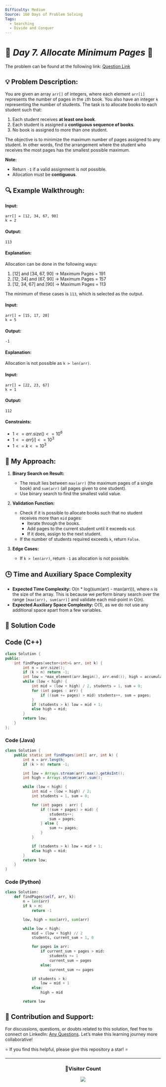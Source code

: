 ```yaml
---
Difficulty: Medium
Source: 160 Days of Problem Solving
Tags:
  - Searching
  - Divide and Conquer
---
```


# 🚀 _Day 7. Allocate Minimum Pages_ 🧠

The problem can be found at the following link: [Question Link](https://www.geeksforgeeks.org/batch/gfg-160-problems/track/searching-gfg-160/problem/allocate-minimum-number-of-pages0937)

## 💡 **Problem Description:**

You are given an array `arr[]` of integers, where each element `arr[i]` represents the number of pages in the `i`th book. You also have an integer `k` representing the number of students. The task is to allocate books to each student such that:

1. Each student receives **at least one book**.
2. Each student is assigned a **contiguous sequence of books**.
3. No book is assigned to more than one student.

The objective is to minimize the maximum number of pages assigned to any student. In other words, find the arrangement where the student who receives the most pages has the smallest possible maximum.

**Note:**

- Return `-1` if a valid assignment is not possible.
- Allocation must be **contiguous**.

## 🔍 **Example Walkthrough:**

#### Input:

```
arr[] = [12, 34, 67, 90]
k = 2
```

#### Output:

```
113
```

#### Explanation:

Allocation can be done in the following ways:

1. [12] and [34, 67, 90] → Maximum Pages = 191
2. [12, 34] and [67, 90] → Maximum Pages = 157
3. [12, 34, 67] and [90] → Maximum Pages = 113

The minimum of these cases is `113`, which is selected as the output.

#### Input:

```
arr[] = [15, 17, 20]
k = 5
```

#### Output:

```
-1
```

#### Explanation:

Allocation is not possible as `k > len(arr)`.

#### Input:

```
arr[] = [22, 23, 67]
k = 1
```

#### Output:

```
112
```

#### Constraints:

- $`1 <= arr.size() <= 10^6`$
- $`1 <= arr[i] <= 10^3`$
- $`1 <= k <= 10^3`$

## 🎯 **My Approach:**

1. **Binary Search on Result:**

   - The result lies between `max(arr)` (the maximum pages of a single book) and `sum(arr)` (all pages given to one student).
   - Use binary search to find the smallest valid value.

2. **Validation Function:**

   - Check if it is possible to allocate books such that no student receives more than `mid` pages:
     - Iterate through the books.
     - Add pages to the current student until it exceeds `mid`.
     - If it does, assign to the next student.
   - If the number of students required exceeds `k`, return `False`.

3. **Edge Cases:**
   - If `k > len(arr)`, return `-1` as allocation is not possible.

## 🕒 **Time and Auxiliary Space Complexity**

- **Expected Time Complexity:** O(n \* log(sum(arr) - max(arr))), where `n` is the size of the array. This is because we perform binary search over the range `[max(arr), sum(arr)]` and validate each mid-point in O(n).
- **Expected Auxiliary Space Complexity:** O(1), as we do not use any additional space apart from a few variables.

## 📝 **Solution Code**

## Code (C++)

```cpp
class Solution {
public:
    int findPages(vector<int>& arr, int k) {
        int n = arr.size();
        if (k > n) return -1;
        int low = *max_element(arr.begin(), arr.end()), high = accumulate(arr.begin(), arr.end(), 0);
        while (low < high) {
            int mid = (low + high) / 2, students = 1, sum = 0;
            for (int pages : arr) {
                if ((sum += pages) > mid) students++, sum = pages;
            }
            if (students > k) low = mid + 1;
            else high = mid;
        }
        return low;
    }
};
```

### Code (Java)

```java
class Solution {
    public static int findPages(int[] arr, int k) {
        int n = arr.length;
        if (k > n) return -1;

        int low = Arrays.stream(arr).max().getAsInt();
        int high = Arrays.stream(arr).sum();

        while (low < high) {
            int mid = (low + high) / 2;
            int students = 1, sum = 0;

            for (int pages : arr) {
                if ((sum + pages) > mid) {
                    students++;
                    sum = pages;
                } else {
                    sum += pages;
                }
            }

            if (students > k) low = mid + 1;
            else high = mid;
        }
        return low;
    }
}
```

### Code (Python)

```python
class Solution:
    def findPages(self, arr, k):
        n = len(arr)
        if k > n:
            return -1

        low, high = max(arr), sum(arr)

        while low < high:
            mid = (low + high) // 2
            students, current_sum = 1, 0

            for pages in arr:
                if current_sum + pages > mid:
                    students += 1
                    current_sum = pages
                else:
                    current_sum += pages

            if students > k:
                low = mid + 1
            else:
                high = mid

        return low
```

## 🎯 **Contribution and Support:**

For discussions, questions, or doubts related to this solution, feel free to connect on LinkedIn: [Any Questions](https://www.linkedin.com/in/patel-hetkumar-sandipbhai-8b110525a/). Let’s make this learning journey more collaborative!

⭐ If you find this helpful, please give this repository a star! ⭐

---

<div align="center">
  <h3><b>📍Visitor Count</b></h3>
</div>

<p align="center">
  <img src="https://visitor-badge.laobi.icu/badge?page_id=Hunterdii.GeeksforGeeks-POTD" />
</p>
